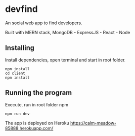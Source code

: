 # devfind
An social web app to find developers.

Built with MERN stack, MongoDB - ExpressJS - React - Node

## Installing

Install dependencies, open terminal and start in root folder.

```
npm install
cd client 
npm install
```

## Running the program

Execute, run in root folder npm  

```
npm run dev

```

The app is deployed on Heroku
https://calm-meadow-85888.herokuapp.com/
